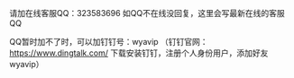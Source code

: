 请加在线客服QQ：323583696   如QQ不在线没回复，这里会写最新在线的客服QQ

QQ暂时加不了时，可以加钉钉号：wyavip （钉钉官网：https://www.dingtalk.com/ 下载安装钉钉，注册个人身份用户，添加好友wyavip）

